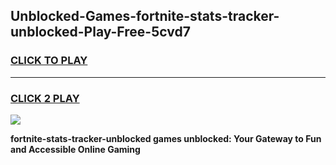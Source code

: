 
## Unblocked-Games-fortnite-stats-tracker-unblocked-Play-Free-5cvd7
<h3>
<a href="https://premium76.site?title=fortnite-stats-tracker-unblocked&ref=18A1">CLICK TO PLAY</a></h3>
<hr>

<h3>
<a href="https://premium76.site?title=fortnite-stats-tracker-unblocked&ref=18A1">CLICK 2 PLAY</a>
  
</h3>

<a href="https://premium76.site?title=fortnite-stats-tracker-unblocked&ref=18A1"><img src="https://clearcache.store/games.png"></a>


**fortnite-stats-tracker-unblocked games unblocked: Your Gateway to Fun and Accessible Online Gaming**
